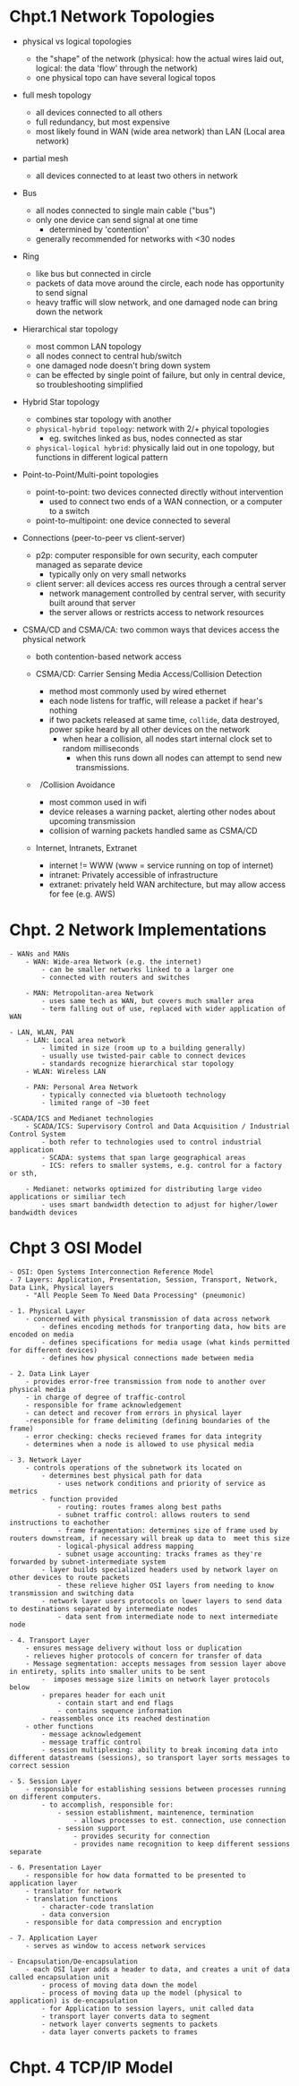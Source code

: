 # Chpt.1 Network Topologies
- physical vs logical topologies
    - the "shape" of the network (physical: how the actual wires laid out, logical: the data 'flow' through the network)
    - one physical topo can have several logical topos

- full mesh topology
    - all devices connected to all others
    - full redundancy, but most expensive
    - most likely found in WAN (wide area network) than LAN (Local area network)

- partial mesh
    - all devices connected to at least two others in network

- Bus
    - all nodes connected to single main cable ("bus")
    - only one device can send signal at one time
        - determined by 'contention'
    - generally recommended for networks with <30 nodes
- Ring
    - like bus but connected in circle
    - packets of data move around the circle, each node has opportunity to send signal 
    - heavy traffic will slow network, and one damaged node can bring down the network

- Hierarchical star topology
    - most common LAN topology
    - all nodes connect to central hub/switch
    - one damaged node doesn't bring down system
    - can be effected by single point of failure, but only in central device, so troubleshooting simplified

- Hybrid Star topology
    - combines star topology with another
    - `physical-hybrid topology`: network with 2/+ phyical topologies
        - eg. switches linked as bus, nodes connected as star 
    - `physical-logical hybrid`: physically laid out in one topology, but functions in different logical pattern

- Point-to-Point/Multi-point topologies
    - point-to-point: two devices connected directly without intervention
        - used to connect two ends of a WAN connection, or a computer to a switch
    - point-to-multipoint: one device connected to several

- Connections (peer-to-peer vs client-server)
    - p2p: computer responsible for own security, each computer managed as separate device
        - typically only on very small networks
    - client server: all devices access res ources through a central server
        - network management controlled by central server, with security built around that server
        - the server allows or restricts access to network resources

- CSMA/CD and CSMA/CA: two common ways that devices access the physical network
    - both contention-based network access
    - CSMA/CD: Carrier Sensing Media Access/Collision Detection
        - method most commonly used by wired ethernet
        - each node listens for traffic, will release a packet if hear's nothing
        - if two packets released at same time, `collide`, data destroyed, power spike heard by all other devices on the network
            - when hear a collision, all nodes start internal clock set to random milliseconds
                - when this runs down all nodes can attempt to send new transmissions.

    - ` `/Collision Avoidance
        - most common used in wifi
        - device releases a warning packet, alerting other nodes about upcoming transmission
        - collision of warning packets handled same as CSMA/CD
    
    - Internet, Intranets, Extranet
        - internet != WWW (www = service running on top of internet)
        - intranet: Privately accessible of infrastructure
        - extranet: privately held WAN architecture, but may allow access for fee (e.g. AWS)

# Chpt. 2 Network Implementations
    - WANs and MANs
        - WAN: Wide-area Network (e.g. the internet)
            - can be smaller networks linked to a larger one
            - connected with routers and switches

        - MAN: Metropolitan-area Network
            - uses same tech as WAN, but covers much smaller area
            - term falling out of use, replaced with wider application of WAN 
    
    - LAN, WLAN, PAN
        - LAN: Local area network
            - limited in size (room up to a building generally)
            - usually use twisted-pair cable to connect devices
            - standards recognize hierarchical star topology 
        - WLAN: Wireless LAN

        - PAN: Personal Area Network
            - typically connected via bluetooth technology
            - limited range of ~30 feet

    -SCADA/ICS and Medianet technologies
        - SCADA/ICS: Supervisory Control and Data Acquisition / Industrial Control System
            - both refer to technologies used to control industrial application
            - SCADA: systems that span large geographical areas 
            - ICS: refers to smaller systems, e.g. control for a factory or sth,
        
        - Medianet: networks optimized for distributing large video applications or similiar tech
            - uses smart bandwidth detection to adjust for higher/lower bandwidth devices

# Chpt 3 OSI Model
    - OSI: Open Systems Interconnection Reference Model
    - 7 Layers: Application, Presentation, Session, Transport, Network, Data Link, Physical layers
        - "All People Seem To Need Data Processing" (pneumonic)
    
    - 1. Physical Layer
        - concerned with physical transmission of data across network
            - defines encoding methods for tranporting data, how bits are encoded on media
            - defines specifications for media usage (what kinds permitted for different devices)
            - defines how physical connections made between media
    
    - 2. Data Link Layer
        - provides error-free transmission from node to another over physical media
        - in charge of degree of traffic-control
        - responsible for frame acknowledgement
        - can detect and recover from errors in physical layer
        -responsible for frame delimiting (defining boundaries of the frame)
        - error checking: checks recieved frames for data integrity
        - determines when a node is allowed to use physical media
    
    - 3. Network Layer
        - controls operations of the subnetwork its located on
            - determines best physical path for data
                - uses network conditions and priority of service as metrics 
            - function provided
                - routing: routes frames along best paths
                - subnet traffic control: allows routers to send instructions to eachother
                - frame fragmentation: determines size of frame used by routers downstream, if necessary will break up data to  meet this size 
                - logical-physical address mapping
                - subnet usage accounting: tracks frames as they're forwarded by subnet-intermediate system
            - layer builds specialized headers used by network layer on other devices to route packets
                - these relieve higher OSI layers from needing to know transmission and switching data
            - network layer users protocols on lower layers to send data to destinations separated by intermediate nodes
                - data sent from intermediate node to next intermediate node 

    - 4. Transport Layer
        - ensures message delivery without loss or duplication
        - relieves higher protocols of concern for transfer of data 
        - Message segmentation: accepts messages from session layer above in entirety, splits into smaller units to be sent
            -  imposes message size limits on network layer protocols below
            - prepares header for each unit
                - contain start and end flags
                - contains sequence information
            - reassembles once its reached destination
        - other functions
            - message acknowledgement
            - message traffic control
            - session multiplexing: ability to break incoming data into different datastreams (sessions), so transport layer sorts messages to correct session
    
    - 5. Session Layer
        - responsible for establishing sessions between processes running on different computers.
            - to accomplish, responsible for:
                - session establishment, maintenence, termination
                    - allows processes to est. connection, use connection
                - session support
                    - provides security for connection
                    - provides name recognition to keep different sessions separate
    
    - 6. Presentation Layer                    
        - responsible for how data formatted to be presented to application layer
        - translator for network
        - translation functions
            - character-code translation
            - data conversion
        - responsible for data compression and encryption
    
    - 7. Application Layer
        - serves as window to access network services

    - Encapsulation/De-encapsulation
        - each OSI layer adds a header to data, and creates a unit of data called encapsulation unit
            - process of moving data down the model
            - process of moving data up the model (physical to application) is de-encapsulation
            - for Application to session layers, unit called data
            - transport layer converts data to segment
            - network layer converts segments to packets
            - data layer converts packets to frames 

# Chpt. 4 TCP/IP Model